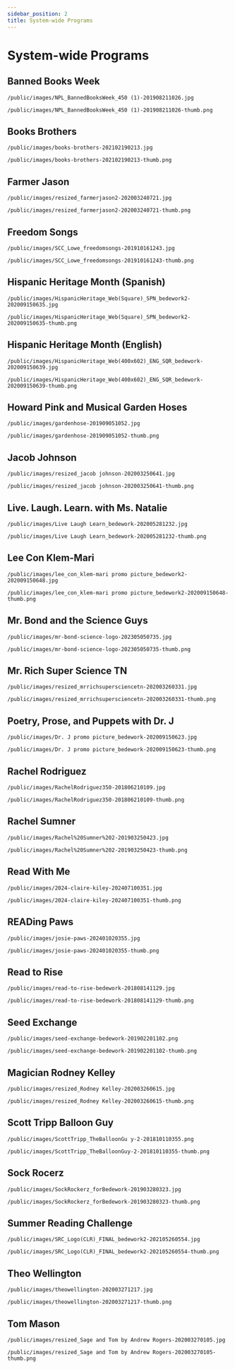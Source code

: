 ```yaml
---
sidebar_position: 2
title: System-wide Programs
---
```


# System-wide Programs

## Banned Books Week

```text
/public/images/NPL_BannedBooksWeek_450 (1)-201908211026.jpg
```

```text
/public/images/NPL_BannedBooksWeek_450 (1)-201908211026-thumb.png
```

## Books Brothers

```text
/public/images/books-brothers-202102190213.jpg
```

```text
/public/images/books-brothers-202102190213-thumb.png
```

## Farmer Jason

```
/public/images/resized_farmerjason2-202003240721.jpg
```

```
/public/images/resized_farmerjason2-202003240721-thumb.png
```

## Freedom Songs

```
/public/images/SCC_Lowe_freedomsongs-201910161243.jpg
```

```
/public/images/SCC_Lowe_freedomsongs-201910161243-thumb.png
```

## Hispanic Heritage Month (Spanish)

```
/public/images/HispanicHeritage_Web(Square)_SPN_bedework2-202009150635.jpg
```

```
/public/images/HispanicHeritage_Web(Square)_SPN_bedework2-202009150635-thumb.png
```

## Hispanic Heritage Month (English)

```
/public/images/HispanicHeritage_Web(400x602)_ENG_SQR_bedework-202009150639.jpg
```

```
/public/images/HispanicHeritage_Web(400x602)_ENG_SQR_bedework-202009150639-thumb.png
```

## Howard Pink and Musical Garden Hoses

```
/public/images/gardenhose-201909051052.jpg
```

```
/public/images/gardenhose-201909051052-thumb.png
```

## Jacob Johnson

```
/public/images/resized_jacob johnson-202003250641.jpg
```

```
/public/images/resized_jacob johnson-202003250641-thumb.png
```

## Live. Laugh. Learn. with Ms. Natalie

```
/public/images/Live Laugh Learn_bedework-202005281232.jpg
```

```
/public/images/Live Laugh Learn_bedework-202005281232-thumb.png
```

## Lee Con Klem-Mari

```
/public/images/lee_con_klem-mari promo picture_bedework2-202009150648.jpg
```

```
/public/images/lee_con_klem-mari promo picture_bedework2-202009150648-thumb.png
```

## Mr. Bond and the Science Guys

```text
/public/images/mr-bond-science-logo-202305050735.jpg
```

```text
/public/images/mr-bond-science-logo-202305050735-thumb.png
```

## Mr. Rich Super Science TN

```text
/public/images/resized_mrrichsupersciencetn-202003260331.jpg
```

```text
/public/images/resized_mrrichsupersciencetn-202003260331-thumb.png
```

## Poetry, Prose, and Puppets with Dr. J

```
/public/images/Dr. J promo picture_bedework-202009150623.jpg
```

```
/public/images/Dr. J promo picture_bedework-202009150623-thumb.png
```

## Rachel Rodriguez

```
/public/images/RachelRodriguez350-201806210109.jpg
```

```
/public/images/RachelRodriguez350-201806210109-thumb.png
```

## Rachel Sumner

```
/public/images/Rachel%20Sumner%202-201903250423.jpg
```

```
/public/images/Rachel%20Sumner%202-201903250423-thumb.png
```

## Read With Me

```text
/public/images/2024-claire-kiley-202407100351.jpg
```

```text
/public/images/2024-claire-kiley-202407100351-thumb.png
```

## READing Paws

```text
/public/images/josie-paws-202401020355.jpg
```

```text
/public/images/josie-paws-202401020355-thumb.png
```
## Read to Rise

```
/public/images/read-to-rise-bedework-201808141129.jpg
```

```
/public/images/read-to-rise-bedework-201808141129-thumb.png
```

## Seed Exchange

```
/public/images/seed-exchange-bedework-201902201102.png
```

```
/public/images/seed-exchange-bedework-201902201102-thumb.png
```

## Magician Rodney Kelley

```text
/public/images/resized_Rodney Kelley-202003260615.jpg
```

```text
/public/images/resized_Rodney Kelley-202003260615-thumb.png
```

## Scott Tripp Balloon Guy

```text
/public/images/ScottTripp_TheBalloonGu y-2-201810110355.png
```

```text
/public/images/ScottTripp_TheBalloonGuy-2-201810110355-thumb.png
```

## Sock Rocerz

```text
/public/images/SockRockerz_forBedework-201903280323.jpg
```

```text
/public/images/SockRockerz_forBedework-201903280323-thumb.png
```

## Summer Reading Challenge

```text
/public/images/SRC_Logo(CLR)_FINAL_bedework2-202105260554.jpg
```

```text
/public/images/SRC_Logo(CLR)_FINAL_bedework2-202105260554-thumb.png
```

## Theo Wellington

```text
/public/images/theowellington-202003271217.jpg
```

```text
/public/images/theowellington-202003271217-thumb.png
```

## Tom Mason

```text
/public/images/resized_Sage and Tom by Andrew Rogers-202003270105.jpg
```

```text
/public/images/resized_Sage and Tom by Andrew Rogers-202003270105-thumb.png
```